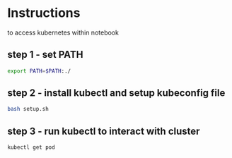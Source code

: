 # Instructions

to access kubernetes within notebook

## step 1 - set PATH
```sh
export PATH=$PATH:./
```

## step 2 - install kubectl and setup kubeconfig file

```sh
bash setup.sh
```

## step 3 - run kubectl to interact with cluster

```sh
kubectl get pod
```

